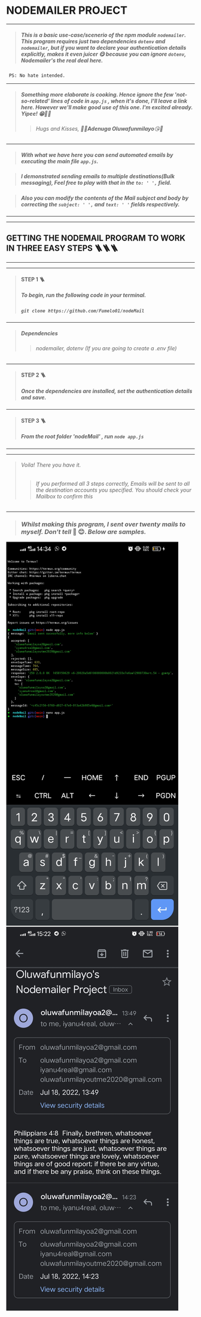 # **NODEMAILER PROJECT**




---
  
> ##### This is a basic use-case/scenerio of the npm module ``nodemailer``. This program requires just two dependencies ``dotenv`` and ``nodemailer``, but if you want to declare your authentication details explicitly, makes it even juicer 😋 because you can ignore ``dotenv``, Nodemailer's the real deal here.
  >>
     PS: No hate intended.
     
---
> ##### Something more elaborate is cooking. Hence ignore the few 'not-so-related' lines of code in ``app.js`` , when it's done, I'll leave a link here. However we'll make good use of this one. I'm excited already. Yipee! 😁🎉🎉
>>  ###### *Hugs* and *Kisses*, 💜🤗***Adenuga Oluwafunmilayo***😘💜
---
> ##### With what we have here you can send automated emails by executing the main file ``app.js``. 

> ##### I demonstrated sending emails to multiple destinations(Bulk messaging), Feel free to play with that in the ``to: ' ',`` field.

> ##### Also you can modify the contents of the Mail subject and body by correcting the ``subject: ' ',`` and ``text: ' '`` fields respectively.
     
---
---
## **GETTING THE NODEMAIL PROGRAM TO WORK IN THREE EASY STEPS** 🪜🪜🪜
---
---
> #### STEP 1 🪜
> ##### To begin, run the following code in your terminal.
> ##### ``git clone https://github.com/Fumelo01/nodeMail``
     
---

 > ##### Dependencies
  >> ###### *nodemailer*, *dotenv (If you are going to create a .env file)*
     
---
> #### STEP 2 🪜
> ##### Once the dependencies are installed, set the authentication details and save. 
     
---
> #### STEP 3 🪜
> ##### From the root folder 'nodeMail' , run ```node app.js``` 
     
---
---
> ###### Voila! There you have it.
>> ###### If you performed all 3 steps correctly, Emails will be sent to all the destination accounts you specified. You should check your Mailbox to confirm this
     
---
> ### *Whilst making this program, I sent over twenty mails to myself. Don't tell* 🤭 😊. *Below are samples.*
  


![mine](src/public/images/sc.jpg)   ![mine](src/public/images/sc2.jpg) 


